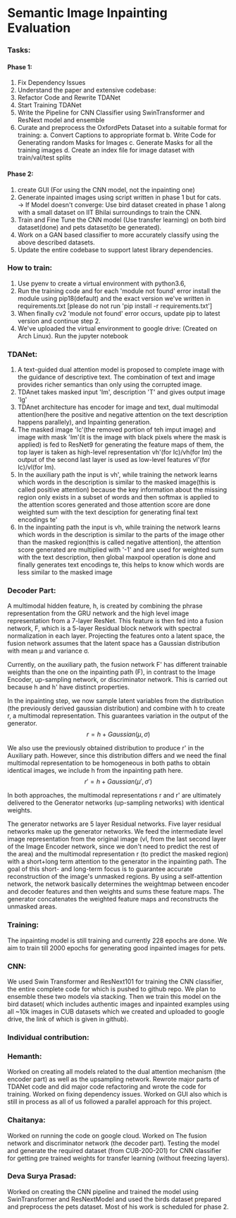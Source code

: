 # Semantic Image Inpainting Evaluation

### Tasks:
#### Phase 1:
1.  Fix Dependency Issues
2.  Understand the paper and extensive codebase:
2.  Refactor Code and Rewrite TDANet
3.  Start Training TDANet
4.  Write the Pipeline for CNN Classifier using SwinTransformer and ResNext model and ensemble
5.  Curate and preprocess the OxfordPets Dataset into a suitable format for training:
    a.  Convert Captions to appropriate format
    b.  Write Code for Generating random Masks for Images
    c.  Generate Masks for all the training images
    d.  Create an index file for image dataset with train/val/test splits

#### Phase 2:
1.  create GUI (For using the CNN model, not the inpainting one)
2.  Generate inpainted images using script written in phase 1 but for cats.<br>
    -> If Model doesn't converge: Use bird dataset created in phase 1 along with a small dataset on IIT Bhilai surroundings to train the CNN.
3.  Train and Fine Tune the CNN model (Use transfer learning) on both bird dataset(done) and pets dataset(to be generated).
4.  Work on a GAN based classifier to more accurately classify using the above described datasets.
4.  Update the entire codebase to support latest library dependencies.

### How to train:
1.  Use pyenv to create a virtual environment with python3.6,
2.  Run the training code and for each 'module not found' error install the module using pip18(default) and the exact version we've written in requirements.txt [please do not run 'pip install -r requirements.txt']
3.  When finally cv2 'module not found' error occurs, update pip to latest version and continue step 2.
4.  We've uploaded the virtual environment to google drive: (Created on Arch Linux).
Run the jupyter notebook

### TDANet:
1. A text-guided dual attention model is proposed to complete image with the guidance of descriptive text. The combination of text and image provides richer semantics than only using the corrupted image.
2. TDAnet takes masked input 'Im', description 'T' and gives output image 'Ig'
3. TDAnet architecture has encoder for image and text, dual multimodal attention(here the positive and negative attention on the text description happens parallely), and Inpainting generation.
4. The masked image 'Ic'(the removed portion of teh imput image) and image with mask 'Im'(it is the image with black pixels where the mask is applied) is fed to ResNet9 for generating the feature maps of them, the top layer is taken as high-level representation vh'(for Ic)/vh(for Im) the output of the second last layer is used as low-level features vl'(for Ic)/vl(for Im).
5. In the auxiliary path the input is vh', while training the network learns which words in the description is similar to the masked image(this is called positive attention) because the key information about the missing region only exists in a subset of words and then softmax is applied to the attention scores generated and those attention score are done weighted sum with the text desciption for generating final text encodings te'
6. In the inpainting path the input is vh, while training the network learns which words in the description is similar to the parts of the image other than the masked region(this is called negative attention), the attention score generated are multiplied with '-1' and are used for weighted sum with the text description, then global maxpool operation is done and finally generates text encodings te, this helps to know which words are less similar to the masked image

### Decoder Part:
A multimodal hidden feature, h, is created by combining the phrase representation from the GRU network and the high level image representation from a 7-layer ResNet. This feature is then fed into a fusion network, F, which is a 5-layer Residual block network with spectral normalization in each layer. Projecting the features onto a latent space, the fusion network assumes that the latent space has a Gaussian distribution with mean μ and variance σ.

Currently, on the auxiliary path, the fusion network F' has different trainable weights than the one on the inpainting path (F), in contrast to the Image Encoder, up-sampling network, or discriminator network. This is carried out because h and h' have distinct properties.

In the inpainting step, we now sample latent variables from the distribution (the previously derived gaussian distribution) and combine with h to create r, a multimodal representation. This guarantees variation in the output of the generator.
$$r = h+Gaussian(μ,σ)$$

We also use the previously obtained distribution to produce r' in the Auxiliary path. However, since this distribution differs and we need the final multimodal representation to be homogeneous in both paths to obtain identical images, we include h from the inpainting path here.
$$r' = h+Gaussian(μ',σ')$$

In both approaches, the multimodal representations r and r' are ultimately delivered to the Generator networks (up-sampling networks) with identical weights.

The generator networks are 5 layer Residual networks. Five layer residual networks make up the generator networks. We feed the intermediate level image representation from the original image (vl, from the last second layer of the Image Encoder network, since we don't need to predict the rest of the area) and the multimodal representation r (to predict the masked region) with a short+long term attention to the generator in the inpainting path. The goal of this short- and long-term focus is to guarantee accurate reconstruction of the image's unmasked regions. By using a self-attention network, the network basically determines the weightmap between encoder and decoder features and then
weights and sums these feature maps. The generator concatenates the weighted feature maps and reconstructs the unmasked areas.

### Training:
The inpainting model is still training and currently 228 epochs are done. We aim to train till 2000 epochs for generating good inpainted images for pets.

### CNN:
We used Swin Transformer and ResNext101 for training the CNN classifier, the entire complete code for which is pushed to github repo. We plan to ensemble these two models via stacking.
Then we train this model on the bird dataset( which includes authentic images and inpainted examples using all ~10k images in CUB datasets which we created and uploaded to google drive, the link of which is given in github).


### Individual contribution:
### Hemanth:
Worked on creating all models related to the dual attention mechanism (the encoder part) as well as the upsampling network. Rewrote major parts of TDANet code and did major code refactoring and wrote the code for training. Worked on fixing dependency issues. Worked on GUI also which is still in process as all of us followed a parallel approach for this project.

### Chaitanya:
Worked on running the code on google cloud.
Worked on The fusion network and discriminator network (the decoder part).
Testing the model and generate the required dataset (from CUB-200-201) for CNN classifier for getting pre trained weights for transfer learning (without freezing layers).

### Deva Surya Prasad:
Worked on creating the CNN pipeline and trained the model using SwinTransformer and ResNextModel and used the birds dataset prepared and preprocess the pets dataset. Most of his work is scheduled for phase 2.
